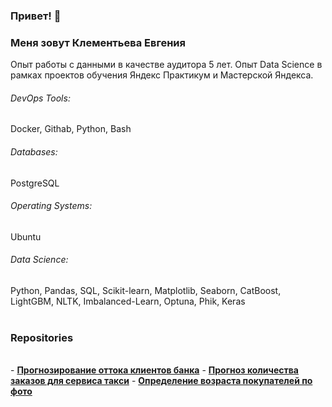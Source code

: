 ### Привет! 👋

### Меня зовут Клементьева Евгения

Опыт работы с данными в качестве аудитора 5 лет.  Опыт Data Science в рамках проектов обучения Яндекс Практикум и Мастерской Яндекса.

###### DevOps Tools:
Docker, Githab, Python, Bash

###### Databases: 
PostgreSQL

###### Operating Systems: 
Ubuntu

###### Data Science: 
Python, Pandas, SQL, Scikit-learn, Matplotlib, Seaborn, CatBoost, LightGBM, NLTK, Imbalanced-Learn, Optuna, Phik, Keras
<br><br>
<h3>Repositories</h3><br>
- <a href="https://github.com/KlementevaE/portfolio_ds/tree/main/prediction_customer_churn"><b>Прогнозирование оттока клиентов банка</b></a>
- <a href="https://github.com/KlementevaE/portfolio_ds/tree/main/prediction_taxi_orders"><b>Прогноз количества заказов для сервиса такси</b></a>
- <a href="https://github.com/KlementevaE/portfolio_ds/tree/main/age_determination_by_photo"><b>Определение возраста покупателей по фото</b></a>
